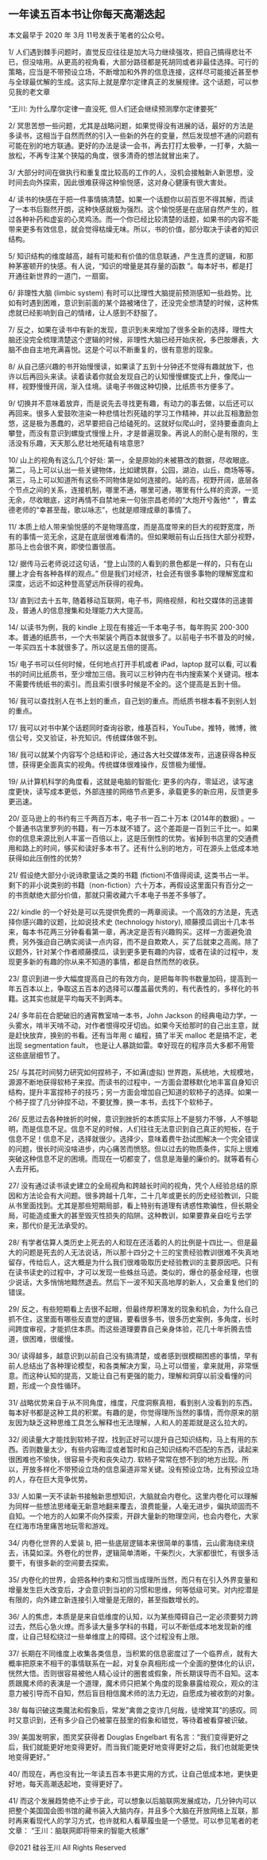 ## 一年读五百本书让你每天高潮迭起

本文最早于 2020 年 3月 11号发表于笔者的公众号。

1/
人们遇到棘手问题时，直觉反应往往是加大马力继续强攻，把自己搞得悲壮不已，但没啥用。从更高的视角看，大部分路径都是死胡同或者非最佳选择。可行的策略，应当是不带预设立场，不断增加和外界的信息连接，这样尽可能接近甚至参与全球最优解的生成。这实际上就是摩尔定律真正的发展规律。这个话题，可以参见我的老文章

“王川: 为什么摩尔定律一直没死, 但人们还会继续预测摩尔定律要死”

2/
冥思苦想一些问题，尤其是战略问题，如果觉得没有进展的话，最好的方法是多读书，这相当于自然而然的引入一些新的外在的变量，然后发现想不通的问题有可能在别的地方联通。更好的办法是读一会书，再去打打太极拳，一打拳，大脑一放松，不再专注某个狭隘的角度，很多清奇的想法就冒出来了。

3/ 大部分时间在做执行和重复度比较高的工作的人，没机会接触新人新思想，没时间去向外探索，因此很难获得这种愉悦感，这对身心健康有很大害处。

4/
读书的快感在于把一件事情搞清楚。如果一个话题你以前百思不得其解，而读了一本书后豁然开朗，这种快感就极为强烈。这个愉悦感是在底层自然产生的，胜过各种补药和虚妄的心灵鸡汤。而一个你已经比较清楚的话题，如果书的内容不能带来更多有效信息，就会觉得枯燥无味。所以，书的价值，部分取决于读者的知识结构。

5/ 知识结构的维度越高，越有可能和有价值的信息联通，产生连贯的逻辑，和那种茅塞顿开的快感。有人说，“知识的增量是其存量的函数
”。每本好书，都是打开通往新世界的一道门，一扇窗。

6/ 非理性大脑 (limbic system) 有时可以比理性大脑提前预测感知一些趋势。比如有时遇到困难，意识到前面的某个路被堵住了，还没完全想清楚的时候，这种焦虑就已经影响到自己的情绪，让人感到不舒服了。

7/ 反之，如果在读书中有新的发现，意识到未来增加了很多全新的选择，理性大脑还没完全梳理清楚这个逻辑的时候，非理性大脑已经开始庆祝，多巴胺爆表，大脑不由自主地充满喜悦。这是个可以不断重复的，很有意思的现象。

8/ 从自己感兴趣的书开始慢慢读，如果读了五到十分钟还不觉得有趣就放下，也许以后再回头来读。读着读着你就会发现自己的认知慢慢螺旋式上升，像爬山一样，视野慢慢开阔，渐入佳境。读电子书做这种切换，比纸质书方便多了。

9/
切换并不意味着放弃，而是说先去寻找更有趣，有动力的事去做，以后还可以再回来。很多人爱鼓吹渲染一种悲情壮烈死磕的学习工作精神，并以此互相激励忽悠，这是极为愚蠢的，迟早要把自己给磕死的。这就好似爬山时，坚持要垂直向上攀登，而没有意识到螺旋式慢慢上升，才是普遍现象。再说人的耐心是有限的，生活没有乐趣，天天那么悲壮地死磕有啥意思?

10/ 山上的视角有这么几个好处:
第一，全是原始的未被篡改的数据，尽收眼底。第二，马上可以认出一些关键物体，比如建筑群，公园，湖泊，山丘，商场等等。第三，马上可以知道所有这些不同物体是如何连接的。站的高，视野开阔，底层各个节点之间的关系，连接机制，哪里不通，哪里可通，哪里有什么样的资源，一览无余，尽收眼底，这时再情不自禁地来一句张宗昌老师的“大炮开兮轰他*
”，曹孟德老师的“幸甚至哉，歌以咏志”，也就是顺理成章的事情了。

11/ 本质上给人带来愉悦感的不是物理高度，而是高度带来的巨大的视野宽度，所有的事情一览无余，这是在底层很难看清的。但如果眼前有山丘挡住大部分视野，那马上也会很不爽，即使位置很高。

12/ 据传马云老师说过这句话，“登上山顶的人看到的景色都是一样的，只有在山腰上才会有各种各样的观点。”
但是我们对经济，社会还有很多事物的理解宽度和深度，远远不如这种登高望远所获得的视角。

13/ 直到过去十五年, 随着移动互联网，电子书，网络视频，和社交媒体的迅速普及，普通人的信息搜集和处理能力大大提高。

14/ 以读书为例，我的 kindle 上现在有接近一千本电子书，每年购买 200-300
本。普通的纸质书，一个大书架装个两百本就很多了。以前电子书不普及的时候，一年买四五十本就很多了。所以这是五倍的提高。

15/ 电子书可以任何时候，任何地点打开手机或者 iPad，laptop 就可以看,
可以看书的时间比纸质书，至少增加三倍。我可以三秒钟内在书内搜索某个关键词。根本不需要传统纸书的索引。而且索引很多时候是不全的。这个提高是五到十倍。

16/ 我可以查找别人在书上划的重点，自己划的重点。而纸质书根本看不到别人划的重点。

17/ 我可以对书中某个话题同时查询谷歌，维基百科，YouTube，推特，微博，微信公号，交叉验证，补充知识。传统媒体做不到。

18/ 我可以就某个内容写个总结和评论，通过各大社交媒体发布，迅速获得各种反馈，获得更全面真实的视角。传统媒体很难操作，反馈极为缓慢。

19/ 从计算机科学的角度看，这就是电脑的智能化: 更多的内存，零延迟，读写速度更快，读写成本更低，外部连接的网络节点更多，承载更多的新应用，反馈更多更迅速。

20/ 亚马逊上的书约有三千两百万本，电子书一百二十万本 (2014年的数据)
。一个普通书店里罗列的书籍，有一万本就不错了。这个差距是一百到三千比一。如果你的信息来源比别人丰富一百倍以上，这是压倒性的优势。省掉到书店里的交通费用和路上的时间，够买和读好多本书了。还有什么别的地方，可在源头上低成本地获得如此压倒性的优势?

21/ 假设绝大部分小说诗歌童话之类的书籍 (fiction)不值得阅读,
这类书占一半。剩下的非小说类别的书籍（non-fiction）六十万本，再假设这里面只有百分之一的书贡献绝大部分价值，那就只需收藏六千本电子书差不多够了。

22/ kindle 的一个好处是可以先提供免费的一两章阅读。一个高效的方法是，先选择你感兴趣的议题，比如说技术史 (technology
history),
顺藤摸瓜调出十几本书来，每本书花两三分钟看看第一章，再决定是否有兴趣购买。这样一方面避免浪费，另外强迫自己确实阅读一点内容，而不是自欺欺人，买了后就束之高阁。除了议题外，针对某个作者顺藤摸瓜，读到更多更有趣的内容，或者在读的过程中，发现更多新的有趣的你从来不知道的事情，都是自然而然的收获。

23/ 意识到进一步大幅度提高自己的有效方向，是把每年购书数量加码，提高到一年五百本以上，争取这五百本的选择可以覆盖最优秀的，有代表性的，多样化的书籍。这其实也就是平均每天不到两本。

24/ 多年前在合肥破旧的通宵教室啃一本书，John Jackson 的经典电动力学，一头雾水，啃半天啃不动，对作者恨得咬牙切齿。如果今天给那时的自己出主意，就是赶快放弃，换别的书看。还有当年用
c 编程，搞了半天 malloc 老是搞不定，老出现 segmentation fault， 也是让人暴跳如雷。幸好现在的程序员大多都不用管这些底层细节了。

25/ 与其花时间努力研究如何捏柿子，不如满(虚拟)
世界跑，系统地，大规模地，源源不断地获得软柿子来捏。而读书的过程中，一方面会潜移默化地丰富自身知识结构，提升丰富捏柿子的技巧；另一方面会增加自己知道的软柿子的选择。如果一个柿子捏了几分钟捏不动，不要犹豫，换一本书，去找下个软柿子。

26/
反思过去各种挫折的时候，意识到挫折的本质实际上不是努力不够，人不够聪明，而是信息不足。信息不足的时候，人们往往无法意识到自己真正的短板，在于信息不足！信息不足，选择就很少。选择少，意味着费牛劲试图解决一个完全错误的问题，很长时间没啥进步，内心痛苦而愤怒。但以过去的物质条件，实际上很难突破这种信息不足的困境。而现在一切都变了，信息是海量的廉价的。就等着有心人去开拓。

27/
没有通过读书读史建立的全局视角和跨越长时间的视角，凭个人经验总结的原因和方法论会有大问题。很多跨越十几年，二十几年或更长的历史经验教训，只能从书里面找到。尤其是那些短期局部，看上特别有道理有诱惑性欺骗性，但长期全局，可能造成重大的甚至毁灭性损失的陷阱。这种教训，如果要靠亲自吃亏去学来，那代价是无法承受的。

28/
有学者估算人类历史上死去的人和现在还活着的人的比例是十四比一。但是最大的问题是死去的人无法说话，所以那十四分之十三的宝贵经验教训很难不失真地留存，传给后人，这大概是为什么我们很难吸取历史经验教训的主要原因吧。只有在读书读史的过程中，才可以发现一些蛛丝马迹。类似的，爆仓的基金经理，也很少说话，大多悄悄地黯然退去。然后下一波不知天高地厚的新人，又会重复他们的错误。

29/ 反之，有些短期看上去很不起眼，但最终厚积薄发的现象和机会，为什么自己抓不住，这里面有哪些反直觉的逻辑，要看很多书，很多历史案例，多角度，长时间跨度审视，才能抓住本质。而这些道理要靠自己亲身体验，花几十年折腾去悟道，很困难，很缓慢。

30/ 读得越多，越意识到以前自己没有搞清楚，或者感到很模糊困惑的事情，早有前人总结出了各种理论模型，和各类解决方案，马上可以借鉴，拿来就用，非常惬意。而这种认知的提高，又能让自己有更强的能力，理解和洞穿以前没看懂的问题，形成一个良性循环。

31/ 战略优势来自于从不同角度，维度，尺度洞察真相，看到别人没看到的东西。每本好书都是这种工具的积累。有趣的是，你觉得理所当然的事情，而你原来的朋友因为缺乏这种思维工具怎么解释也无法理解，人和人的差距就是这么拉大的。

32/ 阅读量大才能找到软柿子捏，找到正好可以提升自己知识结构，马上有用的东西。否则数量太少，有些内容晦涩或者暂时和自己知识结构不匹配的东西，读起来很困难也不愉快，很容易卡壳和丧失动力.
软柿子常常在想不到的地方出现。所以，开放多样化不带预设立场的信息渠道非常关键。没有预设立场，比有预设立场的人，存在巨大竞争优势。

33/
人如果一天不读新书接触新思想知识，大脑就会内卷化。这里内卷化可以理解为同样一些想法思绪毫无新意地翻来覆去，浪费能量，人毫无进步，偏执顽固而不自知。一个地方的人如果不向外探索，开辟大量新的物理空间，也会内卷化，大家在红海市场里痛苦地玩零和游戏。

34/ 内卷化世界的人爱装 b, 把一些底层逻辑本来很简单的事情，云山雾海绕来绕去，讳莫如深。外卷化的世界，逻辑简单清晰，干柴烈火，大家都很忙，有很多活要干，有很多新的空间要去探索。

35/ 内卷化的世界，会把各种约束和习惯当成理所当然，而只有在引入外界变量和增量发生巨大改变后，才会意识到当初的习惯和思维，何等低级可笑。对内挖潜是有限的，向外建立新连接引入增量是无限的，甚至指数增长的。

36/ 人的焦虑，本质是是来自低维度的认知，以为某些障碍自己一定必须要努力跨过去，然后心急火燎。而多读大量多学科的书籍，可以不断低成本地发现新的维度，让自己轻松绕过一些单维度上的障碍。这个过程没有上限。

37/
长期在不同维度上收集各类信息，当积累的信息密度过了一个临界点，就有大概率把原来不相干的事情联系在一起，对复杂真相形成一个全面的整体化的认识，恍然大悟。否则很容易被他人精心设计的圈套或假象，所长期误导而不自知。这本质跟魔术师的表演是一个道理，魔术师只把某个角度的现象暴露给观众，观众的注意力被引导而不自知，然后盲目相信魔术师的法力无边，自愿成为被收割的对象。

38/ 每每识破这类魔法和假象后，常发&#8221;禽兽之变诈几何哉，徒增笑耳&#8221;的感叹。同时又意识到，还有多少自己仍被蒙在鼓里的假象和错觉，等待着被看穿被识破。

39/ 美国发明家，图灵奖获得者 Douglas Engelbart 有名言：“我们变得更好之后，我们就能更好地变得更好。而当我们能更好地变得更好之后，我们也就能更快地变得更好。”

40/ 而现在，再也没有比一年读五百本书更实用的方式，让自己低成本地，更快更好地，每天高潮迭起地，变得更好了。

41/ 而这个发展趋势绝不止步于此，可以想象以后脑联网发展成功，几分钟内可以把整个美国国会图书馆的藏书装入大脑内存，并且多个大脑在开放网络上互联，那时再来看现代人的学习方式，也许就和人看草履虫是一个感觉。可以参见笔者的老文章：
“王川：脑联网即将带来的智能大核爆”

@2021 硅谷王川 All Rights Reserved


